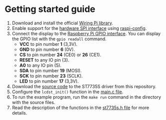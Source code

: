 # Getting started guide

1. Download and install the official [Wiring Pi library](http://wiringpi.com/download-and-install/).
2. Enable support for the [hardware SPI interface](https://www.raspberrypi.org/documentation/hardware/raspberrypi/spi/README.md) using [raspi-config](https://www.raspberrypi.org/documentation/configuration/raspi-config.md).
3. Connect the display to the [Raspberry Pi GPIO interface](https://www.raspberrypi.org/documentation/usage/gpio/README.md). You can display the GPIO list with the `gpio readall` command.
   * **VCC** to pin number **1** (3,3V).
   * **GND** to pin number **6** (0V).
   * **CS** to pin number **24** (CE0) or **26** (CE1).
   * **RESET** to any IO pin (3).
   * **A0** to any IO pin (5).
   * **SDA** to pin number **19** (MOSI).
   * **SCK** to pin number **23** (SCLK).
   * **LED** to pin number **17** (3,3V).
4. Download the [source code](/source) to the ST7735S driver from this repository.
5. Configure the `lcdst_init()` function in the [main.c file](/source/main.c).
6. To run the example program, run the `make run` command in the directory with the source files.
7. Read the description of the functions in the [st7735s.h file](/source/st7735s.h) for more details.
